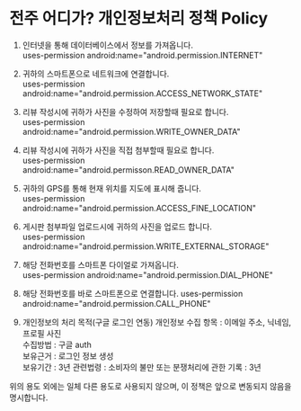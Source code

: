 <h1> 전주 어디가? 개인정보처리 정책 Policy </h1>


 1. 인터넷을 통해 데이터베이스에서 정보를 가져옵니다.  
 uses-permission android:name="android.permission.INTERNET"

 2. 귀하의 스마트폰으로 네트워크에 연결합니다.  
 uses-permission android:name="android.permission.ACCESS_NETWORK_STATE"  

 3. 리뷰 작성시에 귀하가 사진을 수정하여 저장할때 필요로 합니다.  
 uses-permission android:name="android.permission.WRITE_OWNER_DATA"  

 4. 리뷰 작성시에 귀하가 사진을 직접 첨부할때 필요로 합니다.  
 uses-permission android:name="android.permisson.READ_OWNER_DATA"  

 4. 귀하의 GPS를 통해 현재 위치를 지도에 표시해 줍니다.  
 uses-permission android:name="android.permission.ACCESS_FINE_LOCATION"

 5. 게시판 첨부파일 업로드시에 귀하의 사진을 업로드 합니다.  
 uses-permission android:name="android.permission.WRITE_EXTERNAL_STORAGE"

 6. 해당 전화번호를 스마트폰 다이얼로 가져옵니다.  
 uses-permission android:name="android.permission.DIAL_PHONE"   

 7. 해당 전화번호를 바로 스마트폰으로 연결합니다.
 uses-permission android:name="android.permission.CALL_PHONE"   

 8. 개인정보의 처리 목적(구글 로그인 연동)
개인정보 수집 항목 : 이메일 주소, 닉네임, 프로필 사진  
수집방법 : 구글 auth  
보유근거 : 로그인 정보 생성  
보유기간 : 3년
관련법령 : 소비자의 불만 또는 분쟁처리에 관한 기록 : 3년  

<span class="evidence">위의 용도 외에는 일체 다른 용도로 사용되지 않으며, 이 정책은 앞으로 변동되지 않음을 명시합니다.</span>


<br><br>
